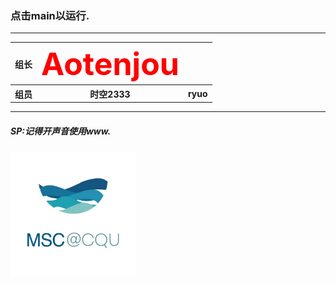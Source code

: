 ### 点击main以运行.

_____



<table>
  <tr>
    <th>组长</th>
    <th><b style="font-size:50px;color:red;">Aotenjou</b></th>
  </tr>
  <tr>
      <th>组员</th>
      <th>时空2333</th>
      <th>ryuo</th>
  </tr>
</table>

_____



##### SP:记得开声音使用www.

<img src="1.jpg" style="height:200px" />
